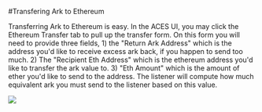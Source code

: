 #Transfering Ark to Ethereum

Transferring Ark to Ethereum is easy. In the ACES UI, you may click the Ethereum Transfer tab to pull up the transfer form. On this form you will need to provide three fields, 1) the "Return Ark Address" which is the address you'd like to receive excess ark back, if you happen to send too much. 2) The "Recipient Eth Address" which is the ethereum address you'd like to transfer the ark value to. 3) "Eth Amount" which is the amount of ether you'd like to send to the address. The listener will compute how much equivalent ark you must send to the listener based on this value.

![](https://github.com/rrbest/aces-users-guide/blob/master/images/transfer/transfer-filledout.png)
